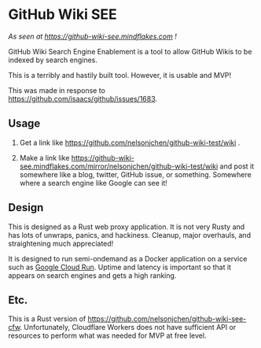# GitHub Wiki SEE

*As seen at https://github-wiki-see.mindflakes.com !*

GitHub Wiki Search Engine Enablement is a tool to allow GitHub Wikis to be indexed by search engines.

This is a terribly and hastily built tool. However, it is usable and MVP!

This was made in response to https://github.com/isaacs/github/issues/1683.

## Usage

1. Get a link like https://github.com/nelsonjchen/github-wiki-test/wiki .

2. Make a link like https://github-wiki-see.mindflakes.com/mirror/nelsonjchen/github-wiki-test/wiki and post it somewhere like a blog, twitter, GitHub issue, or something. Somewhere where a search engine like Google can see it!

## Design

This is designed as a Rust web proxy application. It is not very Rusty and has lots of unwraps, panics, and hackiness. Cleanup, major overhauls, and straightening much appreciated!

It is designed to run semi-ondemand as a Docker application on a service such as [Google Cloud Run][gcr]. Uptime and latency is important so that it appears on search engines and gets a high ranking.

## Etc.

This is a Rust version of https://github.com/nelsonjchen/github-wiki-see-cfw. Unfortunately, Cloudflare Workers does not have sufficient API or resources to perform what was needed for MVP at free level.

[gcr]: https://cloud.google.com/run